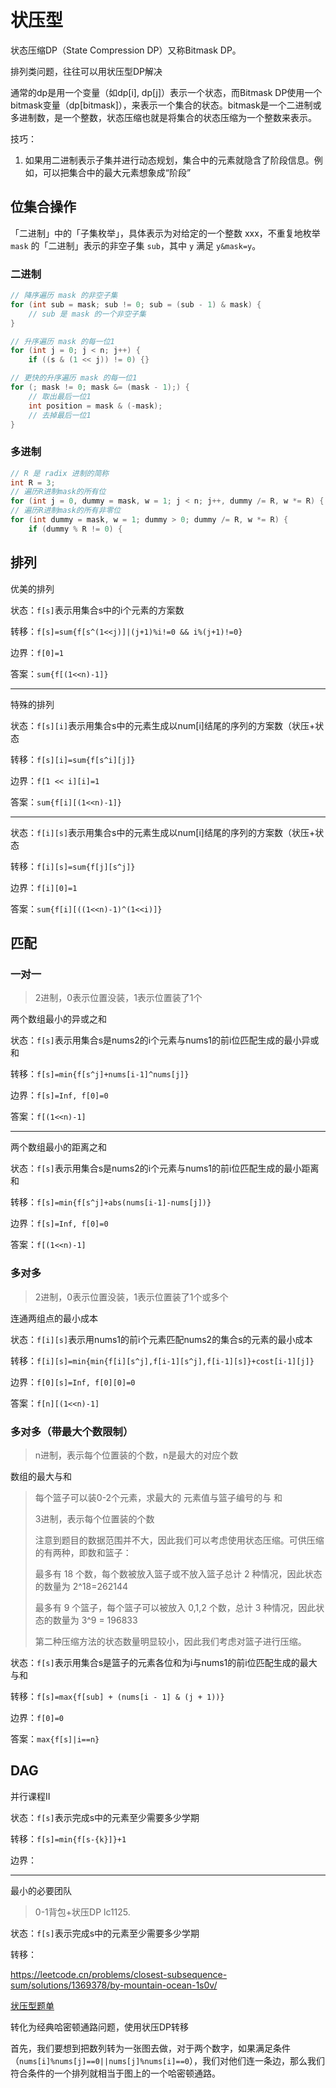 # 状压型

状态压缩DP（State Compression DP）又称Bitmask DP。

排列类问题，往往可以用状压型DP解决

通常的dp是用一个变量（如dp[i], dp[j]）表示一个状态，而Bitmask DP使用一个bitmask变量（dp[bitmask]），来表示一个集合的状态。bitmask是一个二进制或多进制数，是一个整数，状态压缩也就是将集合的状态压缩为一个整数来表示。

技巧：

1. 如果用二进制表示子集并进行动态规划，集合中的元素就隐含了阶段信息。例如，可以把集合中的最大元素想象成“阶段”


## 位集合操作

「二进制」中的「子集枚举」，具体表示为对给定的一个整数 xxx，不重复地枚举 `mask` 的「二进制」表示的非空子集 `sub`，其中 `y` 满足 `y&mask=y`。

### 二进制

```java
// 降序遍历 mask 的非空子集
for (int sub = mask; sub != 0; sub = (sub - 1) & mask) {
    // sub 是 mask 的一个非空子集
}

// 升序遍历 mask 的每一位1
for (int j = 0; j < n; j++) {
	if ((s & (1 << j)) != 0) {}

// 更快的升序遍历 mask 的每一位1
for (; mask != 0; mask &= (mask - 1);) {
    // 取出最后一位1
    int position = mask & (-mask);
    // 去掉最后一位1
}
```

### 多进制

```java
// R 是 radix 进制的简称
int R = 3;
// 遍历R进制mask的所有位
for (int j = 0, dummy = mask, w = 1; j < n; j++, dummy /= R, w *= R) {
// 遍历R进制mask的所有非零位
for (int dummy = mask, w = 1; dummy > 0; dummy /= R, w *= R) {
	if (dummy % R != 0) {
```

## 排列

优美的排列

状态：`f[s]`表示用集合s中的i个元素的方案数

转移：`f[s]=sum{f[s^(1<<j)]|(j+1)%i!=0 && i%(j+1)!=0}`

边界：`f[0]=1`

答案：`sum{f[(1<<n)-1]}`

---

特殊的排列

状态：`f[s][i]`表示用集合s中的元素生成以num[i]结尾的序列的方案数（状压+状态

转移：`f[s][i]=sum{f[s^i][j]}`

边界：`f[1 << i][i]=1`

答案：`sum{f[i][(1<<n)-1]}`

---

状态：`f[i][s]`表示用集合s中的元素生成以num[i]结尾的序列的方案数（状压+状态

转移：`f[i][s]=sum{f[j][s^j]}`

边界：`f[i][0]=1`

答案：`sum{f[i][((1<<n)-1)^(1<<i)]}`

## 匹配

### 一对一

> 2进制，0表示位置没装，1表示位置装了1个

两个数组最小的异或之和

状态：`f[s]`表示用集合s是nums2的i个元素与nums1的前i位匹配生成的最小异或和

转移：`f[s]=min{f[s^j]+nums[i-1]^nums[j]}`

边界：`f[s]=Inf, f[0]=0`

答案：`f[(1<<n)-1]`

---

两个数组最小的距离之和

状态：`f[s]`表示用集合s是nums2的i个元素与nums1的前i位匹配生成的最小距离和

转移：`f[s]=min{f[s^j]+abs(nums[i-1]-nums[j])}`

边界：`f[s]=Inf, f[0]=0`

答案：`f[(1<<n)-1]`

### 多对多

> 2进制，0表示位置没装，1表示位置装了1个或多个

连通两组点的最小成本

状态：`f[i][s]`表示用nums1的前i个元素匹配nums2的集合s的元素的最小成本

转移：`f[i][s]=min{min{f[i][s^j],f[i-1][s^j],f[i-1][s]}+cost[i-1][j]}`

边界：`f[0][s]=Inf, f[0][0]=0`

答案：`f[n][(1<<n)-1]`

### 多对多（带最大个数限制）

> n进制，表示每个位置装的个数，n是最大的对应个数

数组的最大与和

> 每个篮子可以装0-2个元素，求最大的 元素值与篮子编号的与 和
>
> 3进制，表示每个位置装的个数
>
> 注意到题目的数据范围并不大，因此我们可以考虑使用状态压缩。可供压缩的有两种，即数和篮子：
>
> 最多有 18 个数，每个数被放入篮子或不放入篮子总计 2 种情况，因此状态的数量为 2^18=262144
>
> 最多有 9 个篮子，每个篮子可以被放入 0,1,2 个数，总计 3 种情况，因此状态的数量为 3^9 = 196833
>
> 第二种压缩方法的状态数量明显较小，因此我们考虑对篮子进行压缩。

状态：`f[s]`表示用集合s是篮子的元素各位和为i与nums1的前i位匹配生成的最大与和

转移：`f[s]=max{f[sub] + (nums[i - 1] & (j + 1))}`

边界：`f[0]=0`

答案：`max{f[s]|i==n}`

## DAG

并行课程II

状态：`f[s]`表示完成s中的元素至少需要多少学期

转移：`f[s]=min{f[s-{k}]}+1`

边界：

---

最小的必要团队

> 0-1背包+状压DP lc1125. 

状态：`f[s]`表示完成s中的元素至少需要多少学期

转移：

https://leetcode.cn/problems/closest-subsequence-sum/solutions/1369378/by-mountain-ocean-1s0v/



[状压型题单](https://leetcode.cn/problems/special-permutations/solutions/2312798/zhuang-ya-dp-by-endlesscheng-4jkr/)

转化为经典哈密顿通路问题，使用状压DP转移

首先，我们要想到把数列转为一张图去做，对于两个数字，如果满足条件（`nums[i]%nums[j]==0||nums[j]%nums[i]==0`），我们对他们连一条边，那么我们符合条件的一个排列就相当于图上的一个哈密顿通路。